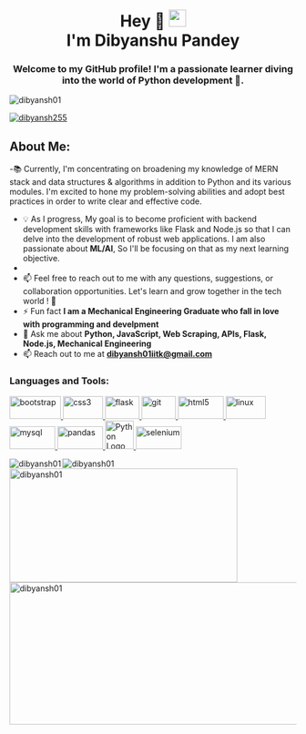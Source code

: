 

<!--
**dibyansh01/dibyansh01** is a ✨ _special_ ✨ repository because its `README.md` (this file) appears on your GitHub profile.

Here are some ideas to get you started:

- 🔭 I’m currently working on ...
- 🌱 I’m currently learning ...
- 👯 I’m looking to collaborate on ...
- 🤔 I’m looking for help with ...
- 💬 Ask me about ...
- 📫 How to reach me: ...
- 😄 Pronouns: ...
- ⚡ Fun fact: ...
-->
<h1 align="center">Hey 👋 <img src="https://raw.githubusercontent.com/MartinHeinz/MartinHeinz/master/wave.gif" width="30px">
<br/> I'm Dibyanshu Pandey</h1> 
<h3 align="center">Welcome to my GitHub profile! I'm a passionate learner diving into the world of Python development 🐍.</h3>
<p align="left"> <img src="https://komarev.com/ghpvc/?username=dibyansh01&label=Profile%20views&color=0e75b6&style=flat" alt="dibyansh01" /> </p>

<p align="left"> <a href="https://twitter.com/dibyansh255" target="blank"><img src="https://img.shields.io/twitter/follow/dibyansh255?logo=twitter&style=for-the-badge" alt="dibyansh255" /></a> </p>


## **About Me:**
-📚 Currently, I'm concentrating on broadening my knowledge of MERN stack and data structures & algorithms in addition to Python and its various modules. I'm excited to hone my problem-solving abilities and adopt best practices in order to write clear and effective code. 

- 💡 As I progress, My goal is to become proficient with backend development skills with frameworks like Flask and Node.js so that I can delve into the development of robust web applications. I am also passionate about **ML/AI**, So I'll be focusing on that as my next learning objective.
- 
- 📫 Feel free to reach out to me with any questions, suggestions, or collaboration opportunities. Let's learn and grow together in the tech world ! 🚀
- ⚡ Fun fact **I am a Mechanical Engineering Graduate who fall in love with programming and develpment**
- 💬 Ask me about **Python, JavaScript, Web Scraping, APIs, Flask, Node.js,  Mechanical Engineering**
- 📫 Reach out to me at **dibyansh01iitk@gmail.com** 

<h3 align="left">Languages and Tools:</h3>
<p align="left"> <a href="https://getbootstrap.com" target="_blank" rel="noreferrer"> <img src="https://img.shields.io/badge/Bootstrap-563D7C?style=for-the-badge&logo=bootstrap&logoColor=white" alt="bootstrap" width="90" height="40"/> </a> <a href="https://www.cprogramming.com/" target="_blank" rel="noreferrer"></a> <a href="https://www.w3schools.com/css/" target="_blank" rel="noreferrer"> <img src="https://img.shields.io/badge/CSS3-1572B6?style=for-the-badge&logo=css3&logoColor=white" alt="css3" width="70" height="40"/> </a> <a href="https://flask.palletsprojects.com/" target="_blank" rel="noreferrer"> <img src="https://www.vectorlogo.zone/logos/pocoo_flask/pocoo_flask-icon.svg" alt="flask" width="60" height="40"/> </a> <a href="https://git-scm.com/" target="_blank" rel="noreferrer"> <img src="https://www.vectorlogo.zone/logos/git-scm/git-scm-icon.svg" alt="git" width="60" height="40"/> </a> <a href="https://www.w3.org/html/" target="_blank" rel="noreferrer"> <img src="https://img.shields.io/badge/HTML5-E34F26?style=for-the-badge&logo=html5&logoColor=white" alt="html5" width="80" height="40"/> </a> <a href="https://www.linux.org/" target="_blank" rel="noreferrer"> <img src="https://img.shields.io/badge/Linux-FCC624?style=for-the-badge&logo=linux&logoColor=black" alt="linux" width="70" height="40"/> </a><a href="https://www.mysql.com/" target="_blank" rel="noreferrer"> <img src="https://img.shields.io/badge/MySQL-005C84?style=for-the-badge&logo=mysql&logoColor=white" alt="mysql" width="80" height="40"/> </a> <a href="https://pandas.pydata.org/" target="_blank" rel="noreferrer"> <img src="https://img.shields.io/badge/Pandas-2C2D72?style=for-the-badge&logo=pandas&logoColor=white" alt="pandas" width="80" height="40"/> </a> <a href="https://www.python.org" target="_blank" rel="noreferrer">  <img src="https://cdn.worldvectorlogo.com/logos/python-5.svg" alt="Python Logo" width="50" height="50"/> </a> <a href="https://pytorch.org/" target="_blank" rel="noreferrer"></a><a href="https://www.selenium.dev" target="_blank" rel="noreferrer"> <img src="https://img.shields.io/badge/Selenium-43B02A?style=for-the-badge&logo=Selenium&logoColor=white" alt="selenium" width="80" height="40"/> </a> </p>

<p><img align="left" src="https://github-readme-stats.vercel.app/api/top-langs?username=dibyansh01&show_icons=true&locale=en&layout=compact" alt="dibyansh01" /></p>

<p><img align="left" src="https://github-readme-stats.vercel.app/api?username=dibyansh01" alt="dibyansh01" /></p>



<!-- <p>&nbsp;<img align="right" src="https://github-readme-stats.vercel.app/api?username=dibyansh01&show_icons=true&locale=en" alt="dibyansh01" /></p> -->

<p><img align="left" src="https://github-readme-streak-stats.herokuapp.com/?user=dibyansh01&show_icons=true&locale=en&layout=compact" alt="dibyansh01"  width = "400" height = "200"/></p>
<p>&nbsp; <img align ="right" src = "https://github-profile-summary-cards.vercel.app/api/cards/profile-details?username=dibyansh01&show_icons=true&locale=en&layout=compact" alt="dibyansh01" width = "550" height = "250" /></p>





